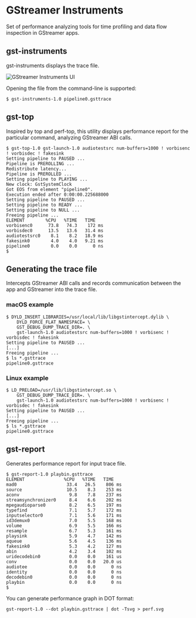 # GStreamer Instruments

Set of performance analyzing tools for time profiling and data flow inspection in GStreamer apps.

## gst-instruments

gst-instruments displays the trace file.

![GStreamer Instruments UI](https://pp.vk.me/c631317/v631317037/f67e/uPWTkFy5ZCE.jpg)

Opening the file from the command-line is supported:

```
$ gst-instruments-1.0 pipeline0.gsttrace
```

## gst-top

Inspired by top and perf-top, this utility displays performance report for the particular command, analyzing GStreamer ABI calls.

	$ gst-top-1.0 gst-launch-1.0 audiotestsrc num-buffers=1000 ! vorbisenc ! vorbisdec ! fakesink
	Setting pipeline to PAUSED ...
	Pipeline is PREROLLING ...
	Redistribute latency...
	Pipeline is PREROLLED ...
	Setting pipeline to PLAYING ...
	New clock: GstSystemClock
	Got EOS from element "pipeline0".
	Execution ended after 0:00:00.225688000
	Setting pipeline to PAUSED ...
	Setting pipeline to READY ...
	Setting pipeline to NULL ...
	Freeing pipeline ...
	ELEMENT        %CPU   %TIME   TIME
	vorbisenc0      73.8   74.3    172 ms
	vorbisdec0      13.5   13.6   31.4 ms
	audiotestsrc0    8.1    8.2   18.9 ms
	fakesink0        4.0    4.0   9.21 ms
	pipeline0        0.0    0.0      0 ns
	$

## Generating the trace file

Intercepts GStreamer ABI calls and records communication between the app and GStreamer into the trace file.

### macOS example

    $ DYLD_INSERT_LIBRARIES=/usr/local/lib/libgstintercept.dylib \
        DYLD_FORCE_FLAT_NAMESPACE= \
        GST_DEBUG_DUMP_TRACE_DIR=. \
        gst-launch-1.0 audiotestsrc num-buffers=1000 ! vorbisenc ! vorbisdec ! fakesink
    Setting pipeline to PAUSED ...
    [...]
    Freeing pipeline ...
    $ ls *.gsttrace
    pipeline0.gsttrace

### Linux example

    $ LD_PRELOAD=/usr/lib/libgstintercept.so \
        GST_DEBUG_DUMP_TRACE_DIR=. \
        gst-launch-1.0 audiotestsrc num-buffers=1000 ! vorbisenc ! vorbisdec ! fakesink
    Setting pipeline to PAUSED ...
    [...]
    Freeing pipeline ...
    $ ls *.gsttrace
    pipeline0.gsttrace

## gst-report

Generates performance report for input trace file.

	$ gst-report-1.0 playbin.gsttrace
	ELEMENT               %CPU   %TIME   TIME
	mad0                   33.4   26.5    806 ms
	source                 10.5    8.3    253 ms
	aconv                   9.8    7.8    237 ms
	streamsynchronizer0     8.4    6.6    202 ms
	mpegaudioparse0         8.2    6.5    197 ms
	typefind                7.1    5.7    172 ms
	inputselector0          7.1    5.6    171 ms
	id3demux0               7.0    5.5    168 ms
	volume                  6.9    5.5    166 ms
	resample                6.7    5.3    161 ms
	playsink                5.9    4.7    142 ms
	aqueue                  5.6    4.5    136 ms
	fakesink0               5.3    4.2    127 ms
	abin                    4.2    3.4    102 ms
	uridecodebin0           0.0    0.0    161 us
	conv                    0.0    0.0   20.0 us
	audiotee                0.0    0.0      0 ns
	identity                0.0    0.0      0 ns
	decodebin0              0.0    0.0      0 ns
	playbin                 0.0    0.0      0 ns
	$

You can generate performance graph in DOT format:

	gst-report-1.0 --dot playbin.gsttrace | dot -Tsvg > perf.svg
